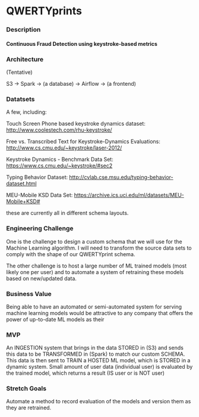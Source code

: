 # QWERTYprints

### Description
#### Continuous Fraud Detection using keystroke-based metrics

### Architecture

(Tentative)

S3 -> Spark -> (a database) -> Airflow -> (a frontend)

### Datatsets

A few, including:

Touch Screen Phone based keystroke dynamics dataset: http://www.coolestech.com/rhu-keystroke/

Free vs. Transcribed Text for Keystroke-Dynamics Evaluations: http://www.cs.cmu.edu/~keystroke/laser-2012/

Keystroke Dynamics - Benchmark Data Set: https://www.cs.cmu.edu/~keystroke/#sec2

Typing Behavior Dataset: http://cvlab.cse.msu.edu/typing-behavior-dataset.html

MEU-Mobile KSD Data Set: https://archive.ics.uci.edu/ml/datasets/MEU-Mobile+KSD#

these are currently all in different schema layouts.

### Engineering Challenge

One is the challenge to design a custom schema that we will use for the Machine Learning algorithm. I will need to transform the source data sets to comply with the shape of our QWERTYprint schema.

The other challenge is to host a large number of ML trained models (most likely one per user) and to automate a system of retraining these models based on new/updated data.

### Business Value

Being able to have an automated or semi-automated system for serving machine learning models would be attractive to any company that offers the power of up-to-date ML models as their 

### MVP

An INGESTION system that brings in the data STORED in (S3) and sends this data to be TRANSFORMED in (Spark) to match our custom SCHEMA. This data is then sent to TRAIN a HOSTED ML model, which is STORED in a dynamic system. Small amount of user data (individual user) is evaluated by the trained model, which returns a result (IS user or is NOT user)

### Stretch Goals

Automate a method to record evaluation of the models and version them as they are retrained.